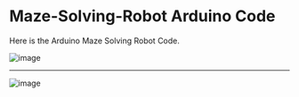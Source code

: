 # Maze-Solving-Robot Arduino Code

Here is the Arduino Maze Solving Robot Code.

![image](https://user-images.githubusercontent.com/37743343/55577205-f910e900-569d-11e9-8836-b6f10079787f.png)

-------------------------------------------------------------------------------------------------------------------------------------------

![image](https://user-images.githubusercontent.com/37743343/55577253-15148a80-569e-11e9-8ff2-7b4d663de020.png)
